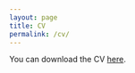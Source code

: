 ```yaml
---
layout: page
title: CV
permalink: /cv/
---
```


You can download the CV [here](http://tylerreny.github.io/pdf/cv_reny.pdf).

